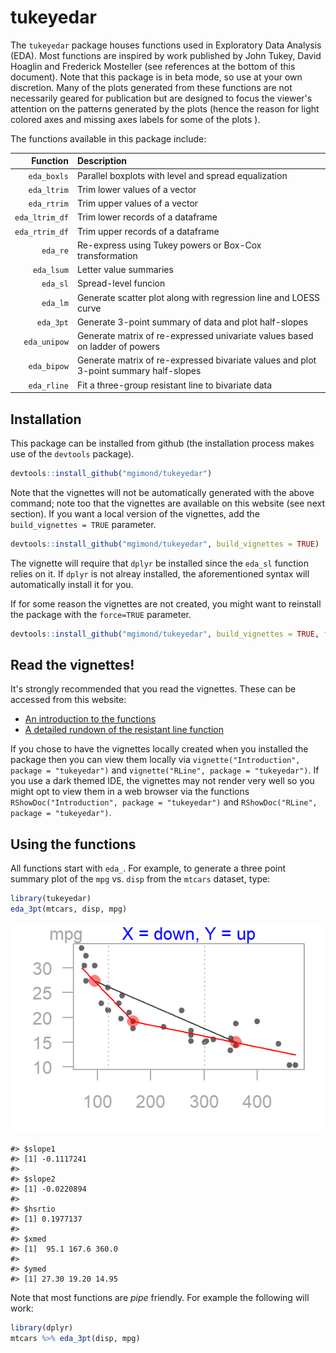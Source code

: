 tukeyedar
=========

The `tukeyedar` package houses functions used in Exploratory Data Analysis (EDA). Most functions are inspired by work published by John Tukey, David Hoaglin and Frederick Mosteller (see references at the bottom of this document). Note that this package is in beta mode, so use at your own discretion. Many of the plots generated from these functions are not necessarily geared for publication but are designed to focus the viewer's attention on the patterns generated by the plots (hence the reason for light colored axes and missing axes labels for some of the plots ).

The functions available in this package include:

|        Function| Description                                                                           |
|---------------:|:--------------------------------------------------------------------------------------|
|     `eda_boxls`| Parallel boxplots with level and spread equalization                                  |
|     `eda_ltrim`| Trim lower values of a vector                                                         |
|     `eda_rtrim`| Trim upper values of a vector                                                         |
|  `eda_ltrim_df`| Trim lower records of a dataframe                                                     |
|  `eda_rtrim_df`| Trim upper records of a dataframe                                                     |
|        `eda_re`| Re-express using Tukey powers or Box-Cox transformation                               |
|      `eda_lsum`| Letter value summaries                                                                |
|        `eda_sl`| Spread-level funcion                                                                  |
|        `eda_lm`| Generate scatter plot along with regression line and LOESS curve                      |
|       `eda_3pt`| Generate 3-point summary of data and plot half-slopes                                 |
|    `eda_unipow`| Generate matrix of re-expressed univariate values based on ladder of powers           |
|     `eda_bipow`| Generate matrix of re-expressed bivariate values and plot 3-point summary half-slopes |
|     `eda_rline`| Fit a three-group resistant line to bivariate data                                    |

Installation
------------

This package can be installed from github (the installation process makes use of the `devtools` package).

``` r
devtools::install_github("mgimond/tukeyedar")
```

Note that the vignettes will not be automatically generated with the above command; note too that the vignettes are available on this website (see next section). If you want a local version of the vignettes, add the `build_vignettes = TRUE` parameter.

``` r
devtools::install_github("mgimond/tukeyedar", build_vignettes = TRUE)
```

The vignette will require that `dplyr` be installed since the `eda_sl` function relies on it. If `dplyr` is not alreay installed, the aforementioned syntax will automatically install it for you.

If for some reason the vignettes are not created, you might want to reinstall the package with the `force=TRUE` parameter.

``` r
devtools::install_github("mgimond/tukeyedar", build_vignettes = TRUE, force=TRUE)
```

Read the vignettes!
-------------------

It's strongly recommended that you read the vignettes. These can be accessed from this website:

-   [An introduction to the functions](https://mgimond.github.io/tukeyedar/Introduction.html)
-   [A detailed rundown of the resistant line function](https://mgimond.github.io/tukeyedar/RLine.html)

If you chose to have the vignettes locally created when you installed the package then you can view them locally via `vignette("Introduction", package = "tukeyedar")` and `vignette("RLine", package = "tukeyedar")`. If you use a dark themed IDE, the vignettes may not render very well so you might opt to view them in a web browser via the functions `RShowDoc("Introduction", package = "tukeyedar")` and `RShowDoc("RLine", package = "tukeyedar")`.

Using the functions
-------------------

All functions start with `eda_`. For example, to generate a three point summary plot of the `mpg` vs. `disp` from the `mtcars` dataset, type:

``` r
library(tukeyedar)
eda_3pt(mtcars, disp, mpg)
```

![](README-unnamed-chunk-5-1.png)

    #> $slope1
    #> [1] -0.1117241
    #> 
    #> $slope2
    #> [1] -0.0220894
    #> 
    #> $hsrtio
    #> [1] 0.1977137
    #> 
    #> $xmed
    #> [1]  95.1 167.6 360.0
    #> 
    #> $ymed
    #> [1] 27.30 19.20 14.95

Note that most functions are *pipe* friendly. For example the following will work:

``` r
library(dplyr)
mtcars %>% eda_3pt(disp, mpg)
```
